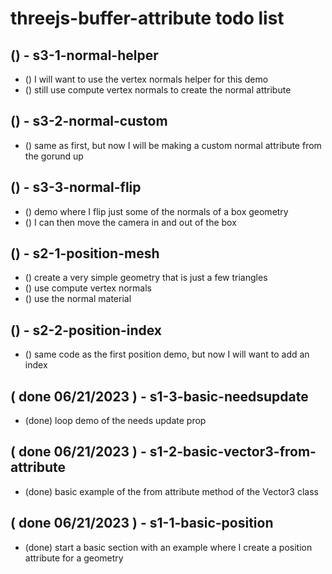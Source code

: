 # threejs-buffer-attribute todo list

<!--  MORPH SECTION -->

<!--  COLOR SECTION -->

<!--  UV SECTION -->

<!--  NORMAL SECTION -->

## () - s3-1-normal-helper
* () I will want to use the vertex normals helper for this demo
* () still use compute vertex normals to create the normal attribute

## () - s3-2-normal-custom
* () same as first, but now I will be making a custom normal attribute from the gorund up

## () - s3-3-normal-flip
* () demo where I flip just some of the normals of a box geometry
* () I can then move the camera in and out of the box

<!--  POSITION SECTION -->

## () - s2-1-position-mesh
* () create a very simple geometry that is just a few triangles
* () use compute vertex normals
* () use the normal material

## () - s2-2-position-index
* () same code as the first position demo, but now I will want to add an index

<!-- BASIC SECTION -->

<!-- Done -->

## ( done 06/21/2023 ) - s1-3-basic-needsupdate
* (done) loop demo of the needs update prop

## ( done 06/21/2023 ) - s1-2-basic-vector3-from-attribute
* (done) basic example of the from attribute method of the Vector3 class

## ( done 06/21/2023 ) - s1-1-basic-position
* (done) start a basic section with an example where I create a position attribute for a geometry